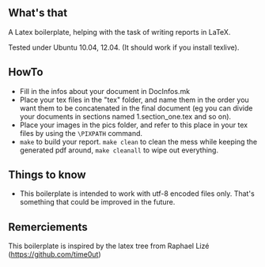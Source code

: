 What's that
-----------

A Latex boilerplate, helping with the task of writing reports in LaTeX.

Tested under Ubuntu 10.04, 12.04. (It should work if you install texlive).


HowTo
-----

 - Fill in the infos about your document in DocInfos.mk
 - Place your tex files in the "tex" folder, and name them in the order you want
them to be concatenated in the final document (eg you can divide your documents
in sections named 1.section\_one.tex and so on).
 - Place your images in the pics folder, and refer to this place in your tex files by
 using the `\PIXPATH` command.
 - `make` to build your report. `make clean` to clean the mess while keeping the
 generated pdf around, `make cleanall` to wipe out everything.


Things to know
--------------

 - This boilerplate is intended to work with utf-8 encoded files only. That's
 something that could be improved in the future.


Remerciements
-------------

This boilerplate is inspired by the latex tree from Raphael Lizé
(https://github.com/time0ut)
